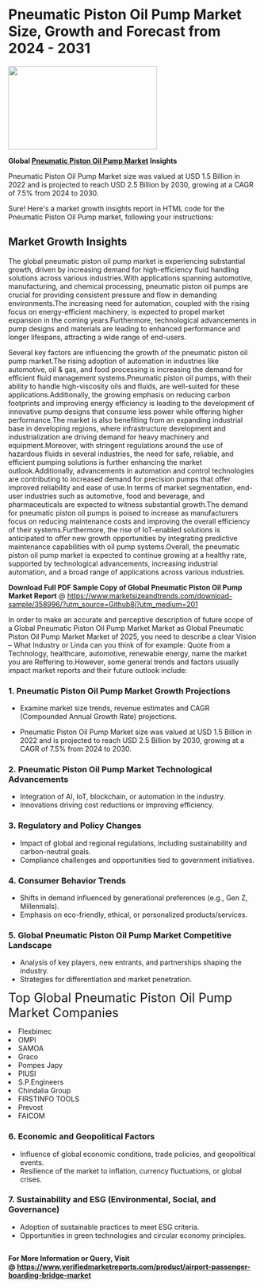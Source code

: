 <H1>Pneumatic Piston Oil Pump Market Size, Growth and Forecast from 2024 - 2031</H1><img class="aligncenter size-medium wp-image-584254" src="https://thirdeyenews.in/wp-content/uploads/2024/09/Global-Market-Research-300x168.jpeg" alt="" width="300" height="168" /><p><strong>Global&nbsp;<a href="https://www.marketsizeandtrends.com/download-sample/358996/?utm_source=Github8j?utm_medium=201">Pneumatic Piston Oil Pump Market</a> Insights</strong></p><p>Pneumatic Piston Oil Pump Market size was valued at USD 1.5 Billion in 2022 and is projected to reach USD 2.5 Billion by 2030, growing at a CAGR of 7.5% from 2024 to 2030.</p><p>Sure! Here's a market growth insights report in HTML code for the Pneumatic Piston Oil Pump market, following your instructions:<h2>Market Growth Insights</h2><p>The global pneumatic piston oil pump market is experiencing substantial growth, driven by increasing demand for high-efficiency fluid handling solutions across various industries.With applications spanning automotive, manufacturing, and chemical processing, pneumatic piston oil pumps are crucial for providing consistent pressure and flow in demanding environments.The increasing need for automation, coupled with the rising focus on energy-efficient machinery, is expected to propel market expansion in the coming years.Furthermore, technological advancements in pump designs and materials are leading to enhanced performance and longer lifespans, attracting a wide range of end-users.</p><p><strong></strong></p><p>Several key factors are influencing the growth of the pneumatic piston oil pump market.The rising adoption of automation in industries like automotive, oil & gas, and food processing is increasing the demand for efficient fluid management systems.Pneumatic piston oil pumps, with their ability to handle high-viscosity oils and fluids, are well-suited for these applications.Additionally, the growing emphasis on reducing carbon footprints and improving energy efficiency is leading to the development of innovative pump designs that consume less power while offering higher performance.The market is also benefiting from an expanding industrial base in developing regions, where infrastructure development and industrialization are driving demand for heavy machinery and equipment.Moreover, with stringent regulations around the use of hazardous fluids in several industries, the need for safe, reliable, and efficient pumping solutions is further enhancing the market outlook.Additionally, advancements in automation and control technologies are contributing to increased demand for precision pumps that offer improved reliability and ease of use.In terms of market segmentation, end-user industries such as automotive, food and beverage, and pharmaceuticals are expected to witness substantial growth.The demand for pneumatic piston oil pumps is poised to increase as manufacturers focus on reducing maintenance costs and improving the overall efficiency of their systems.Furthermore, the rise of IoT-enabled solutions is anticipated to offer new growth opportunities by integrating predictive maintenance capabilities with oil pump systems.Overall, the pneumatic piston oil pump market is expected to continue growing at a healthy rate, supported by technological advancements, increasing industrial automation, and a broad range of applications across various industries.</p><p><span class=""><strong>Download Full PDF Sample Copy of Global Pneumatic Piston Oil Pump Market Report</strong> @ <a href="https://www.marketsizeandtrends.com/download-sample/358996/?utm_source=Github8j?utm_medium=201" target="_blank">https://www.marketsizeandtrends.com/download-sample/358996/?utm_source=Github8j?utm_medium=201</a></span></p><p>In order to make an accurate and perceptive description of future scope of a Global&nbsp;Pneumatic Piston Oil Pump Market Market as Global&nbsp;Pneumatic Piston Oil Pump Market Market of 2025, you need to describe a clear Vision &ndash; What Industry or Linda can you think of for example: Quote from a Technology, healthcare, automotive, renewable energy, name the market you are Reffering to.However, some general trends and factors usually impact market reports and their future outlook include:</p><h3>1.&nbsp;<strong>Pneumatic Piston Oil Pump Market Growth Projections</strong></h3><ul><li>Examine market size trends, revenue estimates and CAGR (Compounded Annual Growth Rate) projections.</li><li><p>Pneumatic Piston Oil Pump Market size was valued at USD 1.5 Billion in 2022 and is projected to reach USD 2.5 Billion by 2030, growing at a CAGR of 7.5% from 2024 to 2030.</p></li></ul><h3>2.&nbsp;<strong>Pneumatic Piston Oil Pump Market Technological Advancements</strong></h3><ul><li>Integration of AI, IoT, blockchain, or automation in the industry.</li><li>Innovations driving cost reductions or improving efficiency.</li></ul><h3>3.&nbsp;<strong>Regulatory and Policy Changes</strong></h3><ul><li>Impact of global and regional regulations, including sustainability and carbon-neutral goals.</li><li>Compliance challenges and opportunities tied to government initiatives.</li></ul><h3>4.&nbsp;<strong>Consumer Behavior Trends</strong></h3><ul><li>Shifts in demand influenced by generational preferences (e.g., Gen Z, Millennials).</li><li>Emphasis on eco-friendly, ethical, or personalized products/services.</li></ul><h3>5.&nbsp;<strong>Global Pneumatic Piston Oil Pump Market Competitive Landscape</strong></h3><ul><li>Analysis of key players, new entrants, and partnerships shaping the industry.</li><li>Strategies for differentiation and market penetration.</li></ul><p data-pm-slice="1 1 []"><span style="color: inherit; font-family: inherit; font-size: 25px;">Top Global Pneumatic Piston Oil Pump Market Companies</span></p><div class="" data-test-id=""><p><li>Flexbimec</li><li> OMPI</li><li> SAMOA</li><li> Graco</li><li> Pompes Japy</li><li> PIUSI</li><li> S.P.Engineers</li><li> Chindalia Group</li><li> FIRSTINFO TOOLS</li><li> Prevost</li><li> FAICOM</li></p></div><h3>6.&nbsp;<strong>Economic and Geopolitical Factors</strong></h3><ul><li>Influence of global economic conditions, trade policies, and geopolitical events.</li><li>Resilience of the market to inflation, currency fluctuations, or global crises.</li></ul><h3>7.&nbsp;<strong>Sustainability and ESG (Environmental, Social, and Governance)</strong></h3><ul><li>Adoption of sustainable practices to meet ESG criteria.</li><li>Opportunities in green technologies and circular economy principles.</li></ul><h2><strong style="font-size: 14px;">For More Information or Query, Visit @&nbsp;</strong><a style="background-color: #ffffff; font-size: 14px;" href="https://www.marketsizeandtrends.com/report/pneumatic-piston-oil-pump-market/" target="_blank">https://www.verifiedmarketreports.com/product/airport-passenger-boarding-bridge-market</a></h2>